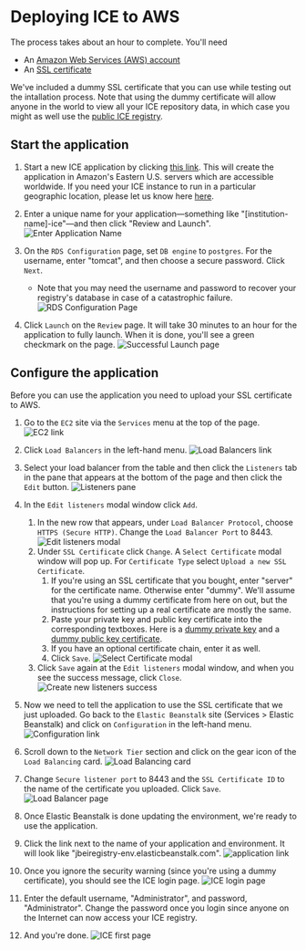 ---
---

<!-- Don't edit the HTML version of this document. Edit the Markdown version then convert it to HTML -->

# Deploying ICE to AWS
The process takes about an hour to complete. You'll need

- An [Amazon Web Services (AWS) account](https://aws.amazon.com/)
- An [SSL certificate](https://www.namecheap.com/security/ssl-certificates/comodo.aspx)

We've included a dummy SSL certificate that you can use while testing out the intallation process. Note that using the dummy certificate will allow anyone in the world to view all your ICE repository data, in which case you might as well use the [public ICE registry](https://public-registry.jbei.org/login).

## Start the application

1. Start a new ICE application by clicking [this link](https://console.aws.amazon.com/elasticbeanstalk/?region=us-east-1#/newApplication?applicationName=jbei-ice&solutionStackName=Tomcat&sourceBundleUrl=https://s3.amazonaws.com/public-6612266/ice-4.1.13.war&environmentType=LoadBalancing&tierName=WebServer&instanceType=t1.micro&withVpc=false&withRds=true&rdsDBEngine=postgres&rdsDBAllocatedStorage=5&rdsDBInstanceClass=db.t1.micro&rdsMultiAZDatabase=true&rdsDBDeletionPolicy=Snapshot). This will create the application in Amazon's Eastern U.S. servers which are accessible worldwide. If you need your ICE instance to run in a particular geographic location, please let us know here [here](https://github.com/JBEI/ice/issues).

1. Enter a unique name for your application&mdash;something like "[institution-name]-ice"&mdash;and then click "Review and Launch". ![](001.png "Enter Application Name")

1. On the `RDS Configuration` page, set `DB engine` to `postgres`. For the username, enter "tomcat", and then choose a secure password. Click `Next`.
    - Note that you may need the username and password to recover your registry's database in case of a catastrophic failure.
![](002.png "RDS Configuration Page")

1. Click `Launch` on the `Review` page. It will take 30 minutes to an hour for the application to fully launch. When it is done, you'll see a green checkmark on the page. ![](003.png "Successful Launch page")



## Configure the application
Before you can use the application you need to upload your SSL certificate to AWS.

1. Go to the `EC2` site via the `Services` menu at the top of the page. ![](005.png "EC2 link")

1. Click `Load Balancers` in the left-hand menu. ![](006.png "Load Balancers link")

1. Select your load balancer from the table and then click the `Listeners` tab in the pane that appears at the bottom of the page and then click the `Edit` button. ![](007.png "Listeners pane")

1. In the `Edit listeners` modal window click `Add`. 
    1. In the new row that appears, under `Load Balancer Protocol`, choose `HTTPS (Secure HTTP)`. Change the `Load Balancer Port` to 8443. ![](008.png "Edit listeners modal")
    1. Under `SSL Certificate` click `Change`. A `Select Certificate` modal window will pop up. For `Certificate Type` select `Upload a new SSL Certificate`.
        1. If you're using an SSL certificate that you bought, enter "server" for the certificate name. Otherwise enter "dummy". We'll assume that you're using a dummy certificate from here on out, but the instructions for setting up a real certificate are mostly the same.
        1. Paste your private key and public key certificate into the corresponding textboxes. Here is a [dummy private key](https://github.com/JBEI/ice/wiki/Dummy-SSL-private-key) and a [dummy public key certificate](https://github.com/JBEI/ice/wiki/Dummy-SSL-Public-Key-Certificate).
        1. If you have an optional certificate chain, enter it as well.
        1. Click `Save`. ![](010.png "Select Certificate modal")
    1. Click `Save` again at the `Edit listeners` modal window, and when you see the success message, click `Close`. ![](011.png "Create new listeners success")

1. Now we need to tell the application to use the SSL certificate that we just uploaded. Go back to the `Elastic Beanstalk` site (Services > Elastic Beanstalk) and click on `Configuration` in the left-hand menu. ![](013.png "Configuration link")

1. Scroll down to the `Network Tier` section and click on the gear icon of the `Load Balancing` card. ![](014.png "Load Balancing card")

1. Change `Secure listener port` to 8443 and the `SSL Certificate ID` to the name of the certificate you uploaded. Click `Save`. ![](015.png "Load Balancer page")

1. Once Elastic Beanstalk is done updating the environment, we're ready to use the application.

1. Click the link next to the name of your application and environment. It will look like "jbeiregistry-env.elasticbeanstalk.com". ![](016.png "application link")

1. Once you ignore the security warning (since you're using a dummy certificate), you should see the ICE login page. ![](017.png "ICE login page")

1. Enter the default username, "Administrator", and password, "Administrator". Change the password once you login since anyone on the Internet can now access your ICE registry.

1. And you're done. ![](018.png "ICE first page")



